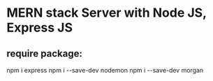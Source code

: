 # MERN stack Server with Node JS, Express JS

## require package:
npm i express
npm i --save-dev nodemon
npm i --save-dev morgan